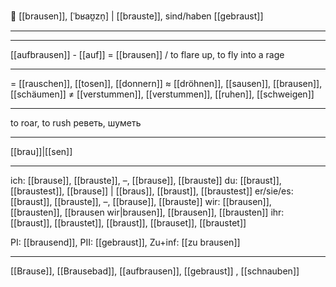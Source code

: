🌊 [[brausen]], [ˈbʁaʊ̯zn̩] | [[brauste]], sind/haben [[gebraust]]

---


---
[[aufbrausen]] - [[auf]] = [[brausen]] / to flare up, to fly into a rage

---
= [[rauschen]], [[tosen]], [[donnern]]
≈ [[dröhnen]], [[sausen]], [[brausen]], [[schäumen]]
≠ [[verstummen]], [[verstummen]], [[ruhen]], [[schweigen]]

---
to roar, to rush
реветь, шуметь

---
[[brau]]|[[sen]]

---
ich: [[brause]], [[brauste]], –, [[brause]], [[brauste]]
du: [[braust]], [[braustest]], [[brause]] | [[braus]], [[braust]], [[braustest]]
er/sie/es: [[braust]], [[brauste]], –, [[brause]], [[brauste]]
wir: [[brausen]], [[brausten]], [[brausen wir|brausen]], [[brausen]], [[brausten]]
ihr: [[braust]], [[braustet]], [[braust]], [[brauset]], [[braustet]]

PI: [[brausend]], PII: [[gebraust]], Zu+inf: [[zu brausen]]

---
[[Brause]], [[Brausebad]], [[aufbrausen]], [[gebraust]]
, [[schnauben]]